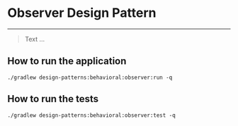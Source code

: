 # Observer Design Pattern

---

> Text ...

## How to run the application
```
./gradlew design-patterns:behavioral:observer:run -q
```

## How to run the tests
```
./gradlew design-patterns:behavioral:observer:test -q
```
